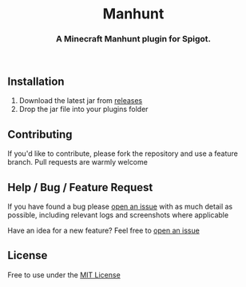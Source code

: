 <p align="center">
  <h1 align="center">Manhunt</h1>
</p>

<h3 align="center">
	A Minecraft Manhunt plugin for Spigot.
</h3>

<p align="center">
  <img alt="" src="https://img.shields.io/tokei/lines/github/SuperOrca/manhunt?style=for-the-badge">  
  <img alt="" src="https://img.shields.io/github/stars/SuperOrca/manhunt?style=for-the-badge">
  <img alt="" src="https://img.shields.io/github/v/release/superorca/manhunt?color=000000&include_prereleases&label=version&style=for-the-badge">
</p>

## Installation
1. Download the latest jar from [releases](https://github.com/SuperOrca/Manhunt/releases)
2. Drop the jar file into your plugins folder

## Contributing
If you'd like to contribute, please fork the repository and use a feature branch. Pull requests are warmly welcome

## Help / Bug / Feature Request
If you have found a bug please [open an issue](https://github.com/SuperOrca/Manhunt/issues/new) with as much detail as possible, including relevant logs and screenshots where applicable

Have an idea for a new feature? Feel free to [open an issue](https://github.com/SuperOrca/Manhunt/issues/new)

## License
Free to use under the [MIT License](LICENSE)
